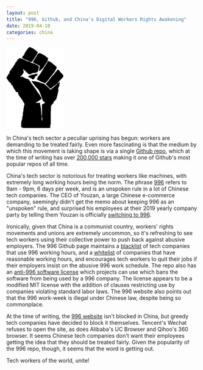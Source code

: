 ```yaml
---
layout: post
title: "996, Github, and China's Digital Workers Rights Awakening"
date: 2019-04-10
categories: china
---
```


<img src="/assets/fist.svg" alt="Tech workers of the world, unite!" width="150px" />

In China's tech sector a peculiar uprising has begun: workers are demanding to be treated fairly. Even more fascinating is that the medium by which this movement is taking shape is via a single [Github repo](https://github.com/996icu/996.ICU), which at the time of writing has over [200,000 stars](https://github.com/996icu/996.ICU) making it one of Github's most popular repos of all time.

China's tech sector is notorious for treating workers like machines, with extremely long working hours being the norm. The phrase [996](https://en.wikipedia.org/wiki/996_working_hour_system) refers to 9am - 9pm, 6 days per week, and is an unspoken rule in a lot of Chinese tech companies. The CEO of Youzan, a large Chinese e-commerce company, seemingly didn't get the memo about keeping 996 as an "unspoken" rule, and surprised his employees at their 2019 yearly company party by telling them Youzan is officially [switching to 996](https://www.zhihu.com/question/309428750).

Ironically, given that China is a communist country, workers' rights movements and unions are extremely uncommon, so it's refreshing to see tech workers using their collective power to push back against abusive employers. The 996 Github page maintains a [blacklist](https://github.com/996icu/996.ICU/tree/master/blacklist) of tech companies that use 996 working hours, and a [whitelist](https://github.com/996icu/996.ICU/tree/master/whitelist) of companies that have reasonable working hours, and encourages tech workers to quit their jobs if their employers insist on the abusive 996 work schedule. The repo also has an [anti-996 software license](https://github.com/996icu/996.ICU/blob/master/LICENSE) which projects can use which bans the software from being used by a 996 company. The license appears to be a modified MIT license with the addition of clauses restricting use by companies violating standard labor laws. The 996 website also points out that the 996 work-week is illegal under Chinese law, despite being so commonplace.

At the time of writing, the [996 website](https://996.icu) isn't blocked in China, but greedy tech companies have decided to block it themselves. Tencent's Wechat refuses to open the site, as does Alibaba's UC Browser and Qihoo's 360 browser. It seems Chinese tech companies don't want their employees getting the idea that they should be treated fairly. Given the popularity of the 996 repo, though, it seems that the word is getting out.

Tech workers of the world, unite!

